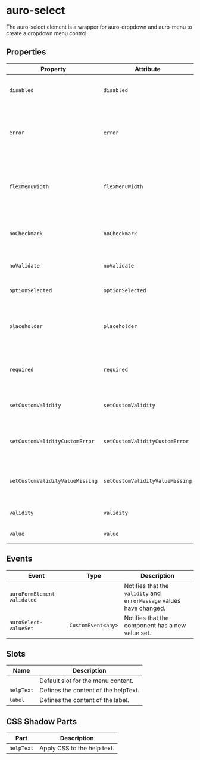 # auro-select

The auro-select element is a wrapper for auro-dropdown and auro-menu to create a dropdown menu control.

## Properties

| Property                        | Attribute                       | Type      | Default     | Description                                      |
|---------------------------------|---------------------------------|-----------|-------------|--------------------------------------------------|
| `disabled`                      | `disabled`                      | `Boolean` |             | When attribute is present element shows disabled state. |
| `error`                         | `error`                         | `String`  |             | When defined, sets persistent validity to `customError` and sets `setCustomValidity` = attribute value. |
| `flexMenuWidth`                 | `flexMenuWidth`                 | `Boolean` |             | If set, makes dropdown bib width match the size of the content, rather than the width of the trigger. |
| `noCheckmark`                   | `noCheckmark`                   | `Boolean` |             | When true, checkmark on selected option will no longer be present. |
| `noValidate`                    | `noValidate`                    | `Boolean` |             | If set, disables auto-validation on blur.        |
| `optionSelected`                | `optionSelected`                | `Object`  | "undefined" | Specifies the current selected menuOption.       |
| `placeholder`                   | `placeholder`                   | `String`  | ""          | Define placeholder text to display before a value is manually selected. |
| `required`                      | `required`                      | `Boolean` |             | Populates the `required` attribute on the element. Used for client-side validation. |
| `setCustomValidity`             | `setCustomValidity`             | `String`  |             | Sets a custom help text message to display for all validityStates. |
| `setCustomValidityCustomError`  | `setCustomValidityCustomError`  | `String`  |             | Custom help text message to display when validity = `customError`. |
| `setCustomValidityValueMissing` | `setCustomValidityValueMissing` | `String`  |             | Custom help text message to display when validity = `valueMissing`. |
| `validity`                      | `validity`                      | `String`  | "undefined" | Specifies the `validityState` this element is in. |
| `value`                         | `value`                         | `String`  |             | Value selected for the component.                |

## Events

| Event                       | Type               | Description                                      |
|-----------------------------|--------------------|--------------------------------------------------|
| `auroFormElement-validated` |                    | Notifies that the `validity` and `errorMessage` values have changed. |
| `auroSelect-valueSet`       | `CustomEvent<any>` | Notifies that the component has a new value set. |

## Slots

| Name       | Description                          |
|------------|--------------------------------------|
|            | Default slot for the menu content.   |
| `helpText` | Defines the content of the helpText. |
| `label`    | Defines the content of the label.    |

## CSS Shadow Parts

| Part       | Description                 |
|------------|-----------------------------|
| `helpText` | Apply CSS to the help text. |
